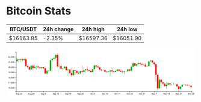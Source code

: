 # Bitcoin Stats

BTC/USDT|24h change|24h high|24h low|
|---|---|---|---|
|$16163.85|-2.35%|$16597.36|$16051.90|

<img src="./chart.svg">

